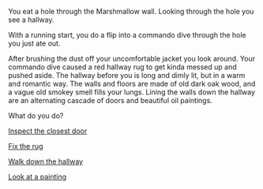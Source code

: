 You eat a hole through the Marshmallow wall. Looking through the hole you see a hallway.

With a running start, you do a flip into a commando dive through the hole you just ate out.

After brushing the dust off your uncomfortable jacket you look around. Your commando dive caused a red hallway rug to get kinda messed up and pushed aside. 
The hallway before you is long and dimly lit, but in a warm and romantic way. The walls and floors are made of old dark oak wood, and a vague old smokey smell fills your lungs. 
Lining the walls down the hallway are an alternating cascade of doors and beautiful oil paintings.

What do you do?

[Inspect the closest door](../../../door/door.md)

[Fix the rug](../../../rug/rug.md)

[Walk down the hallway](../../../hallway/hallway.md)

[Look at a painting](../../../painting/painting.md)
